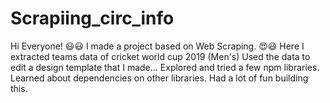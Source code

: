 # Scrapiing_circ_info
Hi Everyone! 😃😃 I made a project based on Web Scraping. 😍😃 Here I extracted teams data of cricket world  cup 2019 (Men's) Used the data to edit a design template that I made... Explored and tried a few npm libraries. Learned about dependencies on other libraries.  Had a lot of fun building this. 
